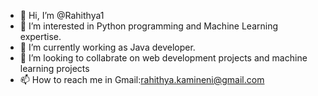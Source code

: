 - 👋 Hi, I’m @Rahithya1
- 👀 I’m interested in Python programming and Machine Learning expertise.
- 🌱 I’m currently working as Java developer.
- 💞️ I’m looking to collabrate on web development projects and machine learning projects
- 📫 How to reach me in Gmail:rahithya.kamineni@gmail.com

<!---
Rahithya1/Rahithya1 is a ✨ special ✨ repository because its `README.md` (this file) appears on your GitHub profile.
You can click the Preview link to take a look at your changes.
--->
